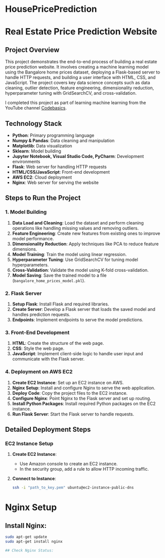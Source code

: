 # HousePricePrediction
# Real Estate Price Prediction Website

## Project Overview

This project demonstrates the end-to-end process of building a real estate price prediction website. It involves creating a machine learning model using the Bangalore home prices dataset, deploying a Flask-based server to handle HTTP requests, and building a user interface with HTML, CSS, and JavaScript. The project covers key data science concepts such as data cleaning, outlier detection, feature engineering, dimensionality reduction, hyperparameter tuning with GridSearchCV, and cross-validation.

I completed this project as part of learning machine learning from the YouTube channel [Codebasics](https://www.youtube.com/channel/UCh9nVJoWXmFb7sLApWGcLPQ).

## Technology Stack

- **Python**: Primary programming language
- **Numpy & Pandas**: Data cleaning and manipulation
- **Matplotlib**: Data visualization
- **Sklearn**: Model building
- **Jupyter Notebook, Visual Studio Code, PyCharm**: Development environments
- **Flask**: Web server for handling HTTP requests
- **HTML/CSS/JavaScript**: Front-end development
- **AWS EC2**: Cloud deployment
- **Nginx**: Web server for serving the website


## Steps to Run the Project

### 1. Model Building

1. **Data Load and Cleaning**: Load the dataset and perform cleaning operations like handling missing values and removing outliers.
2. **Feature Engineering**: Create new features from existing ones to improve model performance.
3. **Dimensionality Reduction**: Apply techniques like PCA to reduce feature dimensions.
4. **Model Training**: Train the model using linear regression.
5. **Hyperparameter Tuning**: Use GridSearchCV for tuning model hyperparameters.
6. **Cross-Validation**: Validate the model using K-fold cross-validation.
7. **Model Saving**: Save the trained model to a file (`bangalore_home_prices_model.pkl`).

### 2. Flask Server

1. **Setup Flask**: Install Flask and required libraries.
2. **Create Server**: Develop a Flask server that loads the saved model and handles prediction requests.
3. **Endpoints**: Implement endpoints to serve the model predictions.

### 3. Front-End Development

1. **HTML**: Create the structure of the web page.
2. **CSS**: Style the web page.
3. **JavaScript**: Implement client-side logic to handle user input and communicate with the Flask server.

### 4. Deployment on AWS EC2

1. **Create EC2 Instance**: Set up an EC2 instance on AWS.
2. **Nginx Setup**: Install and configure Nginx to serve the web application.
3. **Deploy Code**: Copy the project files to the EC2 instance.
4. **Configure Nginx**: Point Nginx to the Flask server and set up routing.
5. **Install Python Packages**: Install required Python packages on the EC2 instance.
6. **Run Flask Server**: Start the Flask server to handle requests.

## Detailed Deployment Steps

### EC2 Instance Setup

1. **Create EC2 Instance**:
   - Use Amazon console to create an EC2 instance.
   - In the security group, add a rule to allow HTTP incoming traffic.

2. **Connect to Instance**:
   ```bash
   ssh -i "path_to_key.pem" ubuntu@ec2-instance-public-dns

# Nginx Setup

## Install Nginx:
```bash
sudo apt-get update
sudo apt-get install nginx

## Check Nginx Status:

